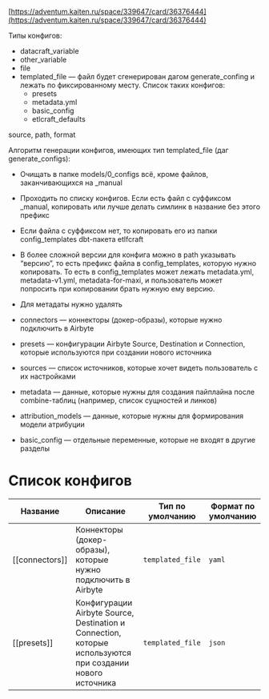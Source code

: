 [https://adventum.kaiten.ru/space/339647/card/36376444](https://adventum.kaiten.ru/space/339647/card/36376444)

Типы конфигов:

- datacraft_variable
- other_variable
- file
- templated_file — файл будет сгенерирован дагом generate_confing и лежать по фиксированному месту. Список таких конфигов:
    - presets
    - metadata.yml
    - basic_config
    - etlcraft_defaults

source, path, format

Алгоритм генерации конфигов, имеющих тип templated_file (даг generate_configs):

- Очищать в папке models/0_configs всё, кроме файлов, заканчивающихся на _manual
- Проходить по списку конфигов. Если есть файл с суффиксом _manual, копировать или лучше делать симлинк в название без этого префикс
- Если файла с суффиксом нет, то копировать его из папки config_templates dbt-пакета etlfcraft
- В более сложной версии для конфига можно в path указывать “версию”, то есть префикс файла в config_templates, которую нужно копировать. То есть в config_templates может лежать metadata.yml, metadata-v1.yml, metadata-for-maxi, и пользователь может попросить при копировании брать нужную ему версию.
- Для метадаты нужно удалять

- connectors — коннекторы (докер-образы), которые нужно подключить в Airbyte
- presets — конфигурации Airbyte Source, Destination и Connection, которые используются при создании нового источника
- sources — список источников, которые хочет видеть пользователь с их настройками
- metadata — данные, которые нужны для создания пайплайна после combine-таблиц (например, список сущностей и линков)
- attribution_models — данные, которые нужны для формирования модели атрибуции
- basic_config — отдельные переменные, которые не входят в другие разделы

# Список конфигов


| Название       | Описание                                                                                                  | Тип по умолчанию | Формат по умолчанию |
| -------------- | --------------------------------------------------------------------------------------------------------- | ---------------- | ------------------- |
| [[connectors]] | Коннекторы (докер-образы), которые нужно подключить в Airbyte                                             | `templated_file` | `yaml`              |
| [[presets]]    | Конфигурации Airbyte Source, Destination и Connection, которые используются при создании нового источника | `templated_file` | `json`              |
